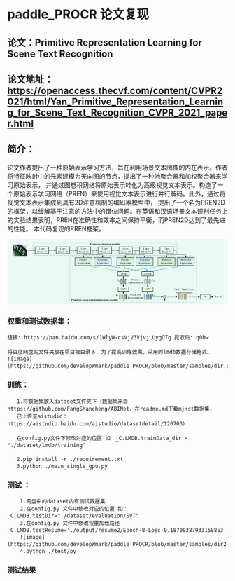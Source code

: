 # paddle_PROCR 论文复现
## 论文：Primitive Representation Learning for Scene Text Recognition
## 论文地址：https://openaccess.thecvf.com/content/CVPR2021/html/Yan_Primitive_Representation_Learning_for_Scene_Text_Recognition_CVPR_2021_paper.html

## 简介：
   论文作者提出了一种原始表示学习方法，旨在利用场景文本图像的内在表示。作者将特征映射中的元素建模为无向图的节点，提出了一种池聚合器和加权聚合器来学习原始表示，
   并通过图卷积网络将原始表示转化为高级视觉文本表示。构造了一个原始表示学习网络（PREN）来使用视觉文本表示进行并行解码。此外，通过将视觉文本表示集成到具有2D注意机制的编码器模型中，
   提出了一个名为PREN2D的框架，以缓解基于注意的方法中的错位问题。在英语和汉语场景文本识别任务上的实验结果表明，PREN在准确性和效率之间保持平衡，而PREN2D达到了最先进的性能。
   本代码复现的PREN框架。
   
   ![image](https://github.com/developWmark/paddle_PROCR/blob/master/samples/framework.png)
 
 
###  权重和测试数据集：
    链接: https://pan.baidu.com/s/1WlyW-csVjV3VjvjLUygOTg 提取码: q0bw 
 
    将百度网盘的文件夹放在项目根目录下，为了提高训练效果，采用的lmdb数据存储格式。
    ![image](https://github.com/developWmark/paddle_PROCR/blob/master/samples/dir.png)
     
### 训练：
       1.将数据集放入dataset文件夹下（数据集来自https://github.com/FangShancheng/ABINet，在readme.md下载mj+st数据集，
       已上传至aistudio：https://aistudio.baidu.com/aistudio/datasetdetail/120703）
         
       在config.py文件下修改对应的位置 如：_C.LMDB.trainData_dir = "./dataset/lmdb/training"
       
       2.pip install -r ./requirement.txt 
       3.python ./main_single_gpu.py
       
 ### 测试 ：
        1.网盘中的dataset内有测试数据集
        2.在config.py 文件中修改对应的位置 如：_C.LMDB.testDir="./dataset/evaluation/SVT"
        3.在config.py 文件中修改权重加载路径 _C.LMDB.testResume='./output/resume2/Epoch-8-Loss-0.18709387933158853'
        ![image](https://github.com/developWmark/paddle_PROCR/blob/master/samples/dir2.png)
        4.python ./test/py
        
### 测试结果
       
       
    
